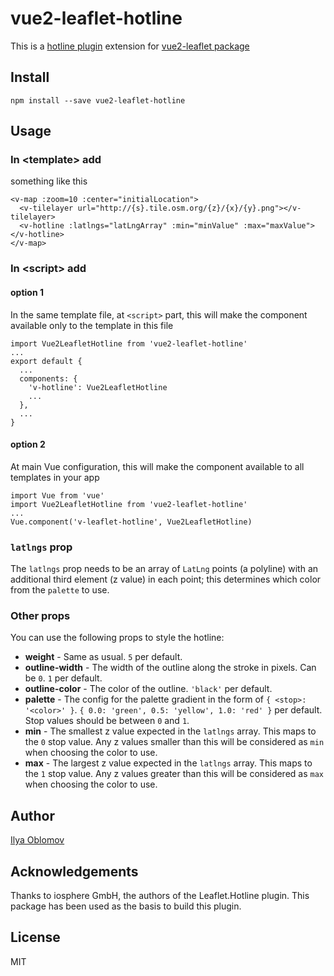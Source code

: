# vue2-leaflet-hotline

This is a [hotline plugin](https://github.com/iosphere/Leaflet.hotline) extension for [vue2-leaflet package](https://github.com/KoRiGaN/Vue2Leaflet)

## Install

    npm install --save vue2-leaflet-hotline

## Usage

### In &lt;template&gt; add

something like this

    <v-map :zoom=10 :center="initialLocation">
      <v-tilelayer url="http://{s}.tile.osm.org/{z}/{x}/{y}.png"></v-tilelayer>
      <v-hotline :latlngs="latLngArray" :min="minValue" :max="maxValue"></v-hotline>
    </v-map>

### In &lt;script&gt; add

#### option 1

In the same template file, at `<script>` part, this will make the component available only to the template in this file

    import Vue2LeafletHotline from 'vue2-leaflet-hotline'
    ...
    export default {
      ...
      components: {
        'v-hotline': Vue2LeafletHotline
        ...
      },
      ...
    }

#### option 2

At main Vue configuration, this will make the component available to all templates in your app

    import Vue from 'vue'
    import Vue2LeafletHotline from 'vue2-leaflet-hotline'
    ...
    Vue.component('v-leaflet-hotline', Vue2LeafletHotline)

### `latlngs` prop

The `latlngs` prop needs to be an array of `LatLng` points (a polyline) with an additional third element (z value) in each point; this determines which color from the `palette` to use.

### Other props

You can use the following props to style the hotline:

- **weight** - Same as usual. `5` per default.
- **outline-width** - The width of the outline along the stroke in pixels. Can be `0`. `1` per default.
- **outline-color** - The color of the outline. `'black'` per default.
- **palette** - The config for the palette gradient in the form of `{ <stop>: '<color>' }`. `{ 0.0: 'green', 0.5: 'yellow', 1.0: 'red' }` per default. Stop values should be between `0` and `1`.
- **min** - The smallest z value expected in the `latlngs` array. This maps to the `0` stop value. Any z values smaller than this will be considered as `min` when choosing the color to use.
- **max** - The largest z value expected in the `latlngs` array. This maps to the `1` stop value. Any z values greater than this will be considered as `max` when choosing the color to use.

## Author

[Ilya Oblomov](https://www.getairbase.com)

## Acknowledgements

Thanks to iosphere GmbH, the authors of the Leaflet.Hotline plugin. This package has been used as the basis to build this plugin.

## License

MIT
